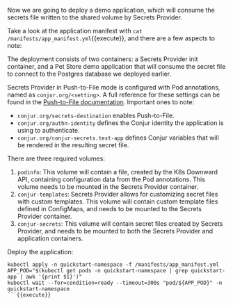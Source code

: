 Now we are going to deploy a demo application, which will consume the secrets
file written to the shared volume by Secrets Provider.

Take a look at the application manifest with
`cat /manifests/app_manifest.yml`{{execute}},
and there are a few aspects to note:

The deployment consists of two containers: a Secrets Provider init container,
and a Pet Store demo application that will consume the secret file to connect to
the Postgres database we deployed earlier.

Secrets Provider in Push-to-File mode is configured with Pod annotations, named
as `conjur.org/<setting>`. A full reference for these settings can be found in
the [Push-to-File documentation](https://github.com/cyberark/secrets-provider-for-k8s/blob/main/PUSH_TO_FILE.md#reference-table-of-configuration-annotations). Important ones to note:
- `conjur.org/secrets-destination` enables Push-to-File.
- `conjur.org/authn-identity` defines the Conjur identity the application is
  using to authenticate.
- `conjur.org/conjur-secrets.test-app` defines Conjur variables that will be
  rendered in the resulting secret file.

There are three required volumes:
1. `podinfo`: This volume will contain a file, created by the K8s Downward
   API, containing configuration data from the Pod annotations. This volume
   needs to be mounted in the Secrets Provider container.
2. `conjur-templates`: Secrets Provider allows for customizing secret files
   with custom templates. This volume will contain custom template files
   defined in ConfigMaps, and needs to be mounted to the Secrets Provider
   container.
3. `conjur-secrets`: This volume will contain secret files created by Secrets
   Provider, and needs to be mounted to both the Secrets Provider and
   application containers.
  

Deploy the application:

```
kubectl apply -n quickstart-namespace -f /manifests/app_manifest.yml
APP_POD="$(kubectl get pods -n quickstart-namespace | grep quickstart-app | awk '{print $1}')"
kubectl wait --for=condition=ready --timeout=300s "pod/${APP_POD}" -n quickstart-namespace
```{{execute}}
